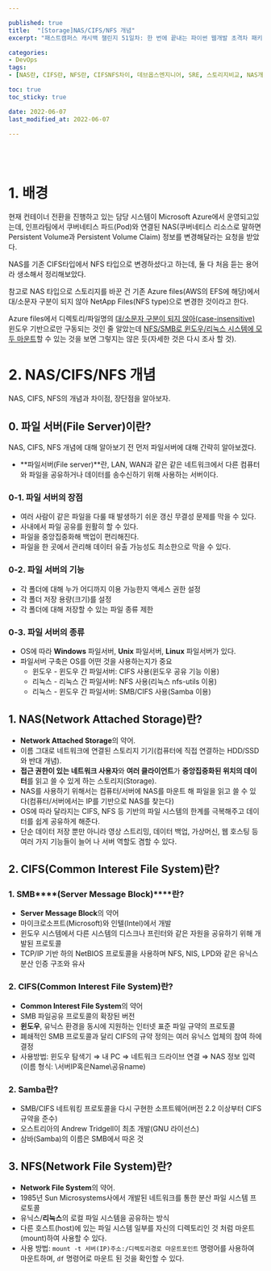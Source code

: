 ```yaml
---

published: true
title:  "[Storage]NAS/CIFS/NFS 개념"
excerpt: "패스트캠퍼스 캐시백 챌린지 51일차: 한 번에 끝내는 파이썬 웹개발 초격차 패키지 Online"

categories:
- DevOps
tags:
- [NAS란, CIFS란, NFS란, CIFSNFS차이, 데브옵스엔지니어, SRE, 스토리지비교, NAS개념, CIFS개념, NFS개념, Samba란, 파일서버종류 ]

toc: true
toc_sticky: true

date: 2022-06-07
last_modified_at: 2022-06-07

---
```

<br/><br/>

# 1. 배경

현재 컨테이너 전환을 진행하고 있는 담당 시스템이 Microsoft Azure에서 운영되고있는데, 인프라팀에서 쿠버네티스 파드(Pod)와 연결된 NAS(쿠버네티스 리소스로 말하면 Persistent Volume과 Persistent Volume Claim) 정보를 변경해달라는 요청을 받았다.

NAS를 기존 CIFS타입에서 NFS 타입으로 변경하셨다고 하는데, 둘 다 처음 듣는 용어라 생소해서 정리해보았다. 

참고로 NAS 타입으로 스토리지를 바꾼 건 기존 Azure files(AWS의 EFS에 해당)에서 대/소문자 구분이 되지 않아 NetApp Files(NFS type)으로 변경한 것이라고 한다.

Azure files에서 디렉토리/파일명의 [대/소문자 구분이 되지 않아(case-insensitive)](https://docs.microsoft.com/en-us/rest/api/storageservices/naming-and-referencing-shares--directories--files--and-metadata) 윈도우 기반으로만 구동되는 것인 줄 알았는데 [NFS/SMB로 윈도우/리눅스 시스템에 모두 마운트](https://docs.microsoft.com/ko-kr/azure/storage/files/storage-files-how-to-mount-nfs-shares)할 수 있는 것을 보면 그렇지는 않은 듯(자세한 것은 다시 조사 할 것).

# 2. NAS/CIFS/NFS 개념

NAS, CIFS, NFS의 개념과 차이점, 장단점을 알아보자.

## 0. 파일 서버(File Server)이란?

NAS, CIFS, NFS 개념에 대해 알아보기 전 먼저 파일서버에 대해 간략히 알아보겠다.

- **파일서버(File server)**란, LAN, WAN과 같은 같은 네트워크에서 다른 컴퓨터와 파일을 공유하거나 데이터를 송수신하기 위해 사용하는 서버이다.

### 0-1. 파일 서버의 장점

- 여러 사람이 같은 파일을 다룰 때 발생하기 쉬운 갱신 무결성 문제를 막을 수 있다.
- 사내에서 파일 공유를 원활히 할 수 있다.
- 파일을 중앙집중화해 백업이 편리해진다.
- 파일을 한 곳에서 관리해 데이터 유출 가능성도 최소한으로 막을 수 있다.

### 0-2. 파일 서버의 기능

- 각 폴더에 대해 누가 어디까지 이용 가능한지 액세스 권한 설정
- 각 폴더 저장 용량(크기)를 설정
- 각 폴더에 대해 저장할 수 있는 파일 종류 제한

### 0-3. 파일 서버의 종류

- OS에 따라 **Windows** 파일서버, **Unix** 파일서버, **Linux** 파일서버가 있다.
- 파일서버 구축은 OS를 어떤 것을 사용하는지가 중요
    - 윈도우 - 윈도우 간 파일서버: CIFS 사용(윈도우 공유 기능 이용)
    - 리눅스 - 리눅스 간 파일서버: NFS 사용(리눅스 nfs-utils 이용)
    - 리눅스 - 윈도우 간 파일서버: SMB/CIFS 사용(Samba 이용)

## 1. NAS(Network Attached Storage)란?

- **Network Attached Storage**의 약어.
- 이름 그대로 네트워크에 연결된 스토리지 기기(컴퓨터에 직접 연결하는 HDD/SSD와 반대 개념).
- **접근 권한이 있는 네트워크 사용자**와 **여러 클라이언트**가 **중앙집중화된 위치의 데이터**를 읽고 쓸 수 있게 하는 스토리지(Storage).
- NAS를 사용하기 위해서는 컴퓨터/서버에 NAS를 마운트 해 파일을 읽고 쓸 수 있다(컴퓨터/서버에서는 IP를 기반으로 NAS를 찾는다)
- OS에 따라 달라지는 CIFS, NFS 등 기반의 파일 시스템의 한계를 극복해주고 데이터를 쉽게 공유하게 해준다.
- 단순 데이터 저장 뿐만 아니라 영상 스트리밍, 데이터 백업, 가상머신, 웹 호스팅 등 여러 가지 기능들이 늘어 나 서버 역할도 겸할 수 있다.

## 2. CIFS(Common Interest File System)란?

### 1. SMB****(Server Message Block)****란?

- **Server Message Block**의 약어
- 마이크로소프트(Microsoft)와 인텔(Intel)에서 개발
- 윈도우 시스템에서 다른 시스템의 디스크나 프린터와 같은 자원을 공유하기 위해 개발된 프로토콜
- TCP/IP 기반 하의 NetBIOS 프로토콜을 사용하며 NFS, NIS, LPD와 같은 유닉스 분산 인증 구조와 유사

### 2. CIFS(Common Interest File System)란?

- **Common Interest File System**의 약어
- SMB 파일공유 프로토콜의 확장된 버전
- **윈도우**, 유닉스 환경을 동시에 지원하는 인터넷 표준 파일 규약의 프로토콜
- 폐쇄적인 SMB 프로토콜과 달리 CIFS의 규약 정의는 여러 유닉스 업체의 참여 하에 결정
- 사용방법: 윈도우 탐색기 ⇒ 내 PC ⇒ 네트워크 드라이브 연결 ⇒ NAS 정보 입력(이름 형식: \\서버IP혹은Name\공유name)

### 2. Samba란?

- SMB/CIFS 네트워킹 프로토콜을 다시 구현한 소프트웨어(버전 2.2 이상부터 CIFS 규약을 준수)
- 오스트리아의 Andrew Tridgell이 최초 개발(GNU 라이선스)
- 삼바(Samba)의 이름은 SMB에서 따온 것

## 3. NFS(Network File System)란?

- **Network File System**의 약어.
- 1985년 Sun Microsystems사에서 개발된 네트워크를 통한 분산 파일 시스템 프로토콜
- 유닉스/**리눅스**의 로컬 파일 시스템을 공유하는 방식
- 다른 호스트(host)에 있는 파일 시스템 일부를 자신의 디렉토리인 것 처럼 마운트(mount)하여 사용할 수 있다.
- 사용 방법: `mount -t 서버(IP)주소:/디렉토리경로 마운트포인트` 명령어를 사용하여 마운트하며, `df` 명령어로 마운트 된 것을 확인할 수 있다.